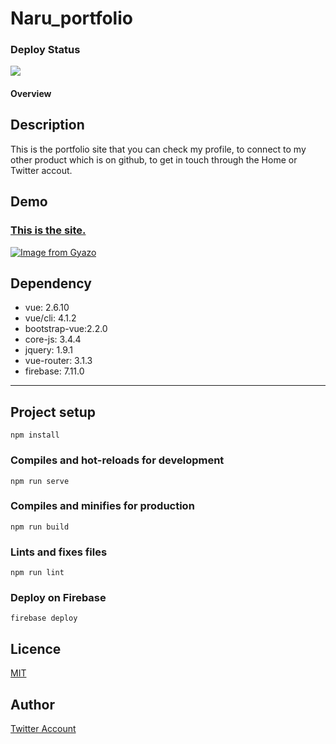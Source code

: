 Naru_portfolio
====

### Deploy Status

![](https://github.com/naru20181117/portfolio/workflows/FrontDeploy/badge.svg)

#### Overview

## Description

This is the portfolio site that you can check my profile, to connect to my other product which is on github, to get in touch through the Home or Twitter accout.

## Demo
### [This is the site.](https://naruhiro-portfolio.firebaseapp.com/)
[![Image from Gyazo](https://i.gyazo.com/da369ef9d418d939bcdab7a6cbd0fdae.png)](https://naruhiro-portfolio.firebaseapp.com/)

## Dependency
- vue:          2.6.10
- vue/cli:      4.1.2
- bootstrap-vue:2.2.0
- core-js:      3.4.4
- jquery:       1.9.1
- vue-router:   3.1.3
- firebase:     7.11.0

---
## Project setup
```
npm install
```

### Compiles and hot-reloads for development
```
npm run serve
```

### Compiles and minifies for production
```
npm run build
```

### Lints and fixes files
```
npm run lint
```

### Deploy on Firebase
```
firebase deploy
```

## Licence

[MIT](https://github.com/tcnksm/tool/blob/master/LICENCE)

## Author

[Twitter Account](https://twitter.com/1026NT)






